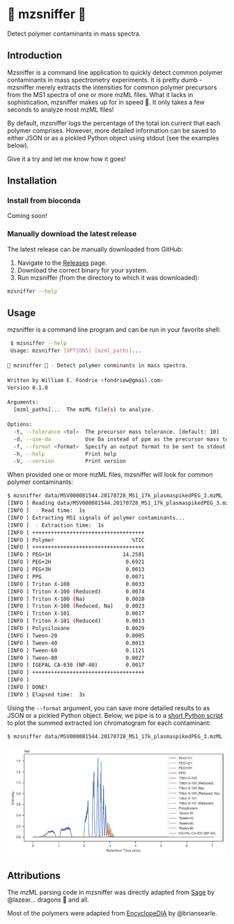 # :skunk: mzsniffer :nose:

Detect polymer contaminants in mass spectra.

## Introduction
Mzsniffer is a command line application to quickly detect common polymer contaminants in mass spectrometry experiments.
It is pretty dumb - mzsniffer merely extracts the intensities for common polymer precursors from the MS1 spectra of one or more mzML files.
What it lacks in sophistication, mzsniffer makes up for in speed :rocket:.
It only takes a few seconds to analyze most mzML files!

By default, mzsniffer logs the percentage of the total ion current that each polymer comprises.
However, more detailed information can be saved to either JSON or as a pickled Python object using stdout (see the examples below).

Give it a try and let me know how it goes!

## Installation
### Install from bioconda
Coming soon!

### Manually download the latest release
The latest release can be manually downloaded from GitHub:
1. Navigate to the [Releases](https://github.com/wfondrie/mzsniffer/releases/tag/latest) page.
2. Download the correct binary for your system.
3. Run mzsniffer (from the directory to which it was downloaded):
``` sh
mzsniffer --help
```

## Usage

mzsniffer is a command line program and can be run in your favorite shell:
``` sh
 $ mzsniffer --help
 Usage: mzsniffer [OPTIONS] [mzml_paths]...

🦨 mzsniffer 👃 - Detect polymer conminants in mass spectra.

Written by William E. Fondrie <fondriew@gmail.com>
Version 0.1.0

Arguments:
  [mzml_paths]...  The mzML file(s) to analyze.

Options:
  -t, --tolerance <tol>  The precursor mass tolerance. [default: 10]
  -d, --use-da           Use Da instead of ppm as the precursor mass tolerance unit.
  -f, --format <format>  Specify an output format to be sent to stdout. Must be one of 'json' or 'pickle'.
  -h, --help             Print help
  -V, --version          Print version
```

When provided one or more mzML files, mzsniffer will look for common polymer contaminants:

``` sh
$ mzsniffer data/MSV000081544.20170728_MS1_17k_plasmaspikedPEG_3.mzML
[INFO ] Reading data/MSV000081544.20170728_MS1_17k_plasmaspikedPEG_3.mzML...
[INFO ]  - Read time:  1s
[INFO ] Extracting MS1 signals of polymer contaminants...
[INFO ]  - Extraction time:  1s
[INFO ] ++++++++++++++++++++++++++++++++++++
[INFO ] Polymer                         %TIC
[INFO ] ++++++++++++++++++++++++++++++++++++
[INFO ] PEG+1H                       14.2581
[INFO ] PEG+2H                        0.6921
[INFO ] PEG+3H                        0.0013
[INFO ] PPG                           0.0071
[INFO ] Triton X-100                  0.0033
[INFO ] Triton X-100 (Reduced)        0.0074
[INFO ] Triton X-100 (Na)             0.0010
[INFO ] Triton X-100 (Reduced, Na)    0.0023
[INFO ] Triton X-101                  0.0017
[INFO ] Triton X-101 (Reduced)        0.0013
[INFO ] Polysiloxane                  0.0029
[INFO ] Tween-20                      0.0005
[INFO ] Tween-40                      0.0013
[INFO ] Tween-60                      0.1121
[INFO ] Tween-80                      0.0027
[INFO ] IGEPAL CA-630 (NP-40)         0.0017
[INFO ] ++++++++++++++++++++++++++++++++++++
[INFO ]
[INFO ] DONE!
[INFO ] Elapsed time:  3s
```

Using the `--format` argument, you can save more detailed results to as JSON or a pickled Python object.
Below, we pipe is to a [short Python script](scripts/example_plot.py) to plot the summed extracted ion chromatogram for each contaminant:

``` sh
$ mzsniffer data/MSV000081544.20170728_MS1_17k_plasmaspikedPEG_3.mzML --format json | scripts/example_plot.py
```
![The example plot](img/example.png)


## Attributions

The mzML parsing code in mzsniffer was directly adapted from [Sage](https://github.com/lazear/sage) by @lazear... dragons :dragon: and all.

Most of the polymers were adapted from [EncyclopeDIA](https://bitbucket.org/searleb/encyclopedia/wiki/Home) by @briansearle.
